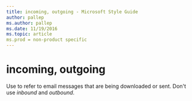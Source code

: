 ```yaml
---
title: incoming, outgoing - Microsoft Style Guide
author: pallep
ms.author: pallep
ms.date: 11/19/2016
ms.topic: article
ms.prod = non-product specific
---
```


# incoming, outgoing

Use to refer to email messages that are being downloaded or sent. Don't use *inbound* and *outbound*.
